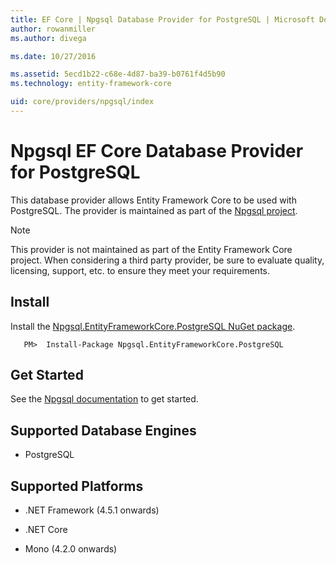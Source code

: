 ```yaml
---
title: EF Core | Npgsql Database Provider for PostgreSQL | Microsoft Docs
author: rowanmiller
ms.author: divega

ms.date: 10/27/2016

ms.assetid: 5ecd1b22-c68e-4d87-ba39-b0761f4d5b90
ms.technology: entity-framework-core

uid: core/providers/npgsql/index
---
```

# Npgsql EF Core Database Provider for PostgreSQL

This database provider allows Entity Framework Core to be used with PostgreSQL. The provider is maintained as part of the [Npgsql project](http://www.npgsql.org).

> [!NOTE]
> This provider is not maintained as part of the Entity Framework Core project. When considering a third party provider, be sure to evaluate quality, licensing, support, etc. to ensure they meet your requirements.

## Install

Install the [Npgsql.EntityFrameworkCore.PostgreSQL NuGet package](https://www.nuget.org/packages/Npgsql.EntityFrameworkCore.PostgreSQL).

<!-- literal_block"ids  "classes  "xml:space": "preserve", "backrefs  "linenos": false, "dupnames  : "csharp",", highlight_args}, "names": [] -->
``` console
   PM>  Install-Package Npgsql.EntityFrameworkCore.PostgreSQL
```

## Get Started

See the [Npgsql documentation](http://www.npgsql.org/efcore/index.html) to get started.

## Supported Database Engines

* PostgreSQL

## Supported Platforms

* .NET Framework (4.5.1 onwards)

* .NET Core

* Mono (4.2.0 onwards)
